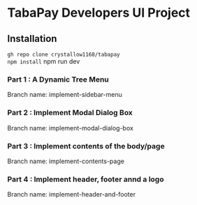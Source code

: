 # TabaPay Developers UI Project

## Installation
`gh repo clone crystallow1168/tabapay`  
`npm install` 
npm run dev

### Part 1 : A Dynamic Tree Menu
Branch name: implement-sidebar-menu

### Part 2 : Implement Modal Dialog Box
Branch name: implement-modal-dialog-box

### Part 3 : Implement contents of the body/page
Branch name: implement-contents-page

### Part 4 : Implement header, footer annd a logo
Branch name: implement-header-and-footer